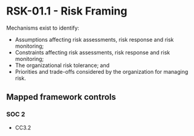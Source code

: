 # RSK-01.1 - Risk Framing
Mechanisms exist to identify:
 - Assumptions affecting risk assessments, risk response and risk monitoring;
 - Constraints affecting risk assessments, risk response and risk monitoring;
 - The organizational risk tolerance; and
 - Priorities and trade-offs considered by the organization for managing risk.
## Mapped framework controls
### SOC 2
- CC3.2